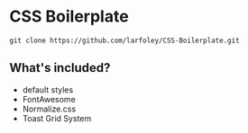 # CSS Boilerplate

```
git clone https://github.com/larfoley/CSS-Boilerplate.git
```

## What's included?

 - default styles
 - FontAwesome
 - Normalize.css
 - Toast Grid System
